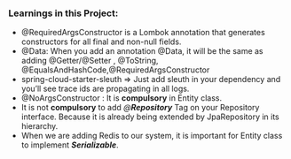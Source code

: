 ### **Learnings in this Project:**

* @RequiredArgsConstructor is a Lombok annotation that generates constructors for all final and non-null fields.
* @Data: When you add an annotation @Data, it will be the same as adding @Getter/@Setter , @ToString, @EqualsAndHashCode,@RequiredArgsConstructor
* spring-cloud-starter-sleuth  => Just add sleuth in your dependency and you’ll see trace ids are propagating in all logs.
* @NoArgsConstructor : It is **compulsory** in Entity class.
* It is not **compulsory** to add _@**Repository**_ Tag on your Repository interface. Because it is already being extended by JpaRepository in its hierarchy.
* When we are adding Redis to our system, it is important for Entity class to implement **_Serializable_**. 